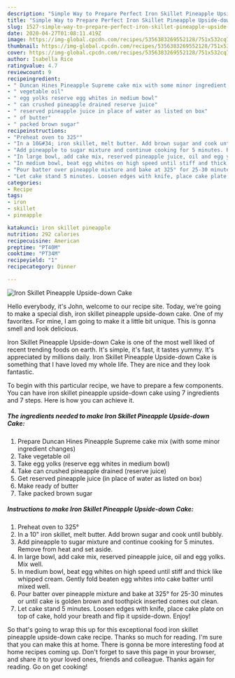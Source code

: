 ```yaml
---
description: "Simple Way to Prepare Perfect Iron Skillet Pineapple Upside-down Cake"
title: "Simple Way to Prepare Perfect Iron Skillet Pineapple Upside-down Cake"
slug: 1527-simple-way-to-prepare-perfect-iron-skillet-pineapple-upside-down-cake
date: 2020-04-27T01:08:11.419Z
image: https://img-global.cpcdn.com/recipes/5356383269552128/751x532cq70/iron-skillet-pineapple-upside-down-cake-recipe-main-photo.jpg
thumbnail: https://img-global.cpcdn.com/recipes/5356383269552128/751x532cq70/iron-skillet-pineapple-upside-down-cake-recipe-main-photo.jpg
cover: https://img-global.cpcdn.com/recipes/5356383269552128/751x532cq70/iron-skillet-pineapple-upside-down-cake-recipe-main-photo.jpg
author: Isabella Rice
ratingvalue: 4.7
reviewcount: 9
recipeingredient:
- " Duncan Hines Pineapple Supreme cake mix with some minor ingredient changes"
- " vegetable oil"
- " egg yolks reserve egg whites in medium bowl"
- " can crushed pineapple drained reserve juice"
- " reserved pineapple juice in place of water as listed on box"
- " of butter"
- " packed brown sugar"
recipeinstructions:
- "Preheat oven to 325°"
- "In a 10&#34; iron skillet, melt butter. Add brown sugar and cook until bubbly."
- "Add pineapple to sugar mixture and continue cooking for 5 minutes. Remove from heat and set aside."
- "In large bowl, add cake mix, reserved pineapple juice, oil and egg yolks. Mix well."
- "In medium bowl, beat egg whites on high speed until stiff and thick like whipped cream. Gently fold beaten egg whites into cake batter until mixed well."
- "Pour batter over pineapple mixture and bake at 325° for 25-30 minutes or until cake is golden brown and toothpick inserted comes out clean."
- "Let cake stand 5 minutes. Loosen edges with knife, place cake plate on top of cake, hold your breath and flip it upside-down.  Enjoy!"
categories:
- Recipe
tags:
- iron
- skillet
- pineapple

katakunci: iron skillet pineapple 
nutrition: 292 calories
recipecuisine: American
preptime: "PT40M"
cooktime: "PT34M"
recipeyield: "1"
recipecategory: Dinner

---
```



![Iron Skillet Pineapple Upside-down Cake](https://img-global.cpcdn.com/recipes/5356383269552128/751x532cq70/iron-skillet-pineapple-upside-down-cake-recipe-main-photo.jpg)

Hello everybody, it's John, welcome to our recipe site. Today, we're going to make a special dish, iron skillet pineapple upside-down cake. One of my favorites. For mine, I am going to make it a little bit unique. This is gonna smell and look delicious.



Iron Skillet Pineapple Upside-down Cake is one of the most well liked of recent trending foods on earth. It's simple, it's fast, it tastes yummy. It's appreciated by millions daily. Iron Skillet Pineapple Upside-down Cake is something that I have loved my whole life. They are nice and they look fantastic.


To begin with this particular recipe, we have to prepare a few components. You can have iron skillet pineapple upside-down cake using 7 ingredients and 7 steps. Here is how you can achieve it.

<!--inarticleads1-->

##### The ingredients needed to make Iron Skillet Pineapple Upside-down Cake:

1. Prepare  Duncan Hines Pineapple Supreme cake mix (with some minor ingredient changes)
1. Take  vegetable oil
1. Take  egg yolks (reserve egg whites in medium bowl)
1. Take  can crushed pineapple drained (reserve juice)
1. Get  reserved pineapple juice (in place of water as listed on box)
1. Make ready  of butter
1. Take  packed brown sugar




<!--inarticleads2-->

##### Instructions to make Iron Skillet Pineapple Upside-down Cake:

1. Preheat oven to 325°
1. In a 10&#34; iron skillet, melt butter. Add brown sugar and cook until bubbly.
1. Add pineapple to sugar mixture and continue cooking for 5 minutes. Remove from heat and set aside.
1. In large bowl, add cake mix, reserved pineapple juice, oil and egg yolks. Mix well.
1. In medium bowl, beat egg whites on high speed until stiff and thick like whipped cream. Gently fold beaten egg whites into cake batter until mixed well.
1. Pour batter over pineapple mixture and bake at 325° for 25-30 minutes or until cake is golden brown and toothpick inserted comes out clean.
1. Let cake stand 5 minutes. Loosen edges with knife, place cake plate on top of cake, hold your breath and flip it upside-down.  Enjoy!




So that's going to wrap this up for this exceptional food iron skillet pineapple upside-down cake recipe. Thanks so much for reading. I'm sure that you can make this at home. There is gonna be more interesting food at home recipes coming up. Don't forget to save this page in your browser, and share it to your loved ones, friends and colleague. Thanks again for reading. Go on get cooking!
